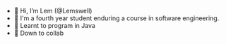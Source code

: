 - 👋 Hi, I’m Lem (@Lemswell)
- 🌱 I'm a fourth year student enduring a course in software engineering.
- 🏢 Learnt to program in Java
- 🙏 Down to collab

<!---
Lemswell/Lemswell is a ✨ special ✨ repository because its `README.md` (this file) appears on your GitHub profile.
You can click the Preview link to take a look at your changes.
--->
